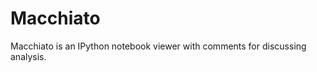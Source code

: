 Macchiato
=========

Macchiato is an IPython notebook viewer with comments for discussing analysis.
